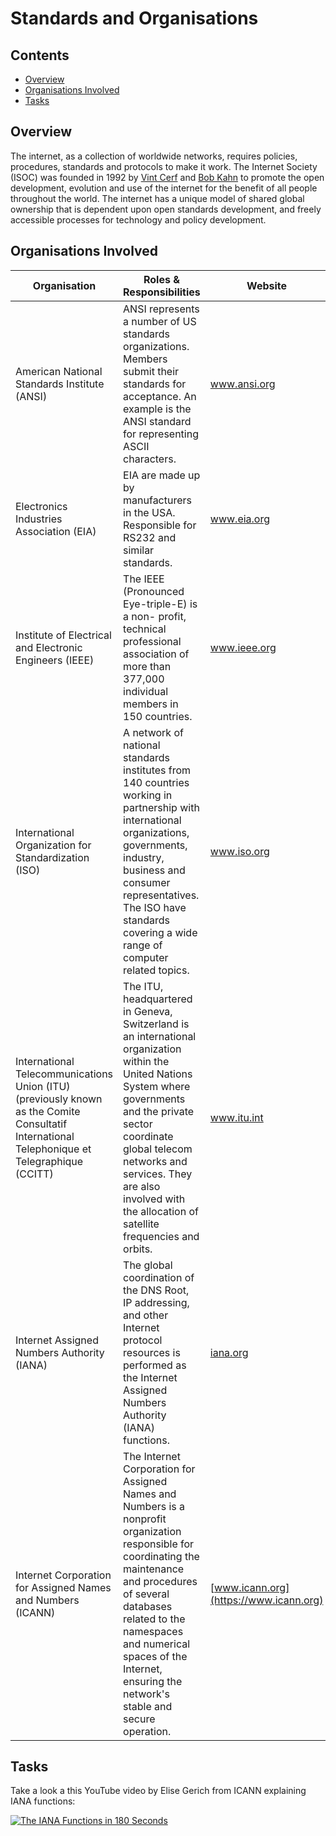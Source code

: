<!--PROPS
{
    "estTime": 10
}
-->

# Standards and Organisations



<!--TOC_START-->
## Contents
- [Overview](#overview)
- [Organisations Involved](#organisations-involved)
- [Tasks](#tasks)

<!--TOC_END-->
## Overview
The internet, as a collection of worldwide networks, requires policies, procedures, standards and protocols to make it work.
The Internet Society (ISOC) was founded in 1992 by [Vint Cerf](https://en.wikipedia.org/wiki/Vint_Cerf) and [Bob Kahn](https://en.wikipedia.org/wiki/Bob_Kahn) to promote the open development, evolution and use of the internet for the benefit of all people throughout the world.
The internet has a unique model of shared global ownership that is dependent upon open standards development, and freely accessible processes for technology and policy development. 

## Organisations Involved
| Organisation | Roles & Responsibilities | Website |
|--------------|--------------------------|---------|
American National Standards Institute (ANSI) | ANSI represents a number of US standards organizations. Members submit their standards for acceptance. An example is the ANSI standard for representing ASCII characters. | www.ansi.org |
| Electronics Industries Association (EIA) | EIA are made up by manufacturers in the USA. Responsible for RS232 and similar standards. | www.eia.org |
| Institute of Electrical and Electronic Engineers (IEEE) | The IEEE (Pronounced Eye-triple-E) is a non- profit, technical professional association of more than 377,000 individual members in 150 countries. | www.ieee.org |
| International Organization for Standardization (ISO)| A network of national standards institutes from 140 countries working in partnership with international organizations, governments, industry, business and consumer representatives. The ISO have standards covering a wide range of computer related topics. | www.iso.org |
| International Telecommunications Union (ITU) (previously known as the Comite Consultatif International Telephonique et Telegraphique (CCITT) | The ITU, headquartered in Geneva, Switzerland is an international organization within the United Nations System where governments and the private sector coordinate global telecom networks and services. They are also involved with the allocation of satellite frequencies and orbits. | www.itu.int |
| Internet Assigned Numbers Authority (IANA) | The global coordination of the DNS Root, IP addressing, and other Internet protocol resources is performed as the Internet Assigned Numbers Authority (IANA) functions. | [iana.org](https://iana.org) |
| Internet Corporation for Assigned Names and Numbers (ICANN) | The Internet Corporation for Assigned Names and Numbers is a nonprofit organization responsible for coordinating the maintenance and procedures of several databases related to the namespaces and numerical spaces of the Internet, ensuring the network's stable and secure operation. | [www.icann.org](https://www.icann.org) |

## Tasks
Take a look a this YouTube video by Elise Gerich from ICANN explaining IANA functions:

[![The IANA Functions in 180 Seconds](https://img.youtube.com/vi/D__mAX-2sXo/0.jpg)](https://www.youtube.com/watch?v=D__mAX-2sXo)
